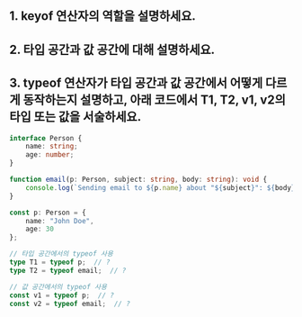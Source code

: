 ## 1. keyof 연산자의 역할을 설명하세요.

## 2. 타입 공간과 값 공간에 대해 설명하세요.

## 3. typeof 연산자가 타입 공간과 값 공간에서 어떻게 다르게 동작하는지 설명하고, 아래 코드에서 T1, T2, v1, v2의 타입 또는 값을 서술하세요.

```ts
interface Person {
    name: string;
    age: number;
}

function email(p: Person, subject: string, body: string): void {
    console.log(`Sending email to ${p.name} about "${subject}": ${body}`);
}

const p: Person = {
    name: "John Doe",
    age: 30
};

// 타입 공간에서의 typeof 사용
type T1 = typeof p;  // ?
type T2 = typeof email;  // ?

// 값 공간에서의 typeof 사용
const v1 = typeof p;  // ?
const v2 = typeof email;  // ?
```
